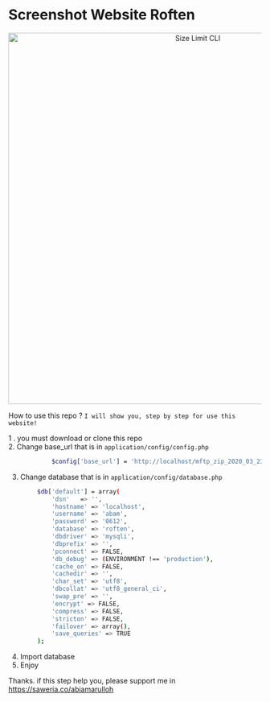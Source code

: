 <h1>Screenshot Website Roften</h1>
<p align="center">
<img src="https://raw.githubusercontent.com/abiamarulloh/school-social-media-by-me/master/img_github/roften.png" alt="Size Limit CLI" width="738">
</p>

How to use this repo ?
	`I will show you, step by step for use this website!`

1 . you must download or clone this repo </br>
2. Change  base_url that is in `application/config/config.php`
```sh
			$config['base_url'] = 'http://localhost/mftp_zip_2020_03_23_07_22_22/';
```

3. Change database that is in `application/config/database.php`
```sh
		$db['default'] = array(
			'dsn'	=> '',
			'hostname' => 'localhost',
			'username' => 'abam',
			'password' => '0612',
			'database' => 'roften',
			'dbdriver' => 'mysqli',
			'dbprefix' => '',
			'pconnect' => FALSE,
			'db_debug' => (ENVIRONMENT !== 'production'),
			'cache_on' => FALSE,
			'cachedir' => '',
			'char_set' => 'utf8',
			'dbcollat' => 'utf8_general_ci',
			'swap_pre' => '',
			'encrypt' => FALSE,
			'compress' => FALSE,
			'stricton' => FALSE,
			'failover' => array(),
			'save_queries' => TRUE
		);
```
4. Import database
5. Enjoy

Thanks. if this step help you, please support me in https://saweria.co/abiamarulloh
